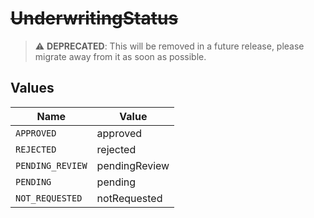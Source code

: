 # ~~UnderwritingStatus~~

> :warning: **DEPRECATED**: This will be removed in a future release, please migrate away from it as soon as possible.


## Values

| Name             | Value            |
| ---------------- | ---------------- |
| `APPROVED`       | approved         |
| `REJECTED`       | rejected         |
| `PENDING_REVIEW` | pendingReview    |
| `PENDING`        | pending          |
| `NOT_REQUESTED`  | notRequested     |